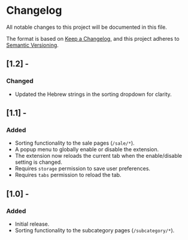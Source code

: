 # Changelog

All notable changes to this project will be documented in this file.

The format is based on [Keep a Changelog](https://keepachangelog.com/en/1.0.0/),
and this project adheres to [Semantic Versioning](https://semver.org/spec/v2.0.0.html).

## [1.2] - 
### Changed
- Updated the Hebrew strings in the sorting dropdown for clarity.

## [1.1] - 
### Added
- Sorting functionality to the sale pages (`/sale/*`).
- A popup menu to globally enable or disable the extension.
- The extension now reloads the current tab when the enable/disable setting is changed.
- Requires `storage` permission to save user preferences.
- Requires `tabs` permission to reload the tab.

## [1.0] - 
### Added
- Initial release.
- Sorting functionality to the subcategory pages (`/subcategory/*`). 